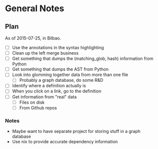 # General Notes

## Plan

As of 2015-07-25, in Bilbao.

- [ ] Use the annotations in the syntax highlighting
- [ ] Clean up the left merge business
- [ ] Get something that dumps the (matching_glob, hash) information from Python
- [ ] Get something that dumps the AST from Python
- [ ] Look into glomming together data from more than one file
  - [ ] Probably a graph database, do some R&D
- [ ] Identify where a definition actually is
- [ ] When you click on a link, go to the definition
- [ ] Get information from "real" data
  - [ ] Files on disk
  - [ ] From Github repos

### Notes

* Maybe want to have separate project for storing stuff in a graph database
* Use nix to provide accurate dependency information

